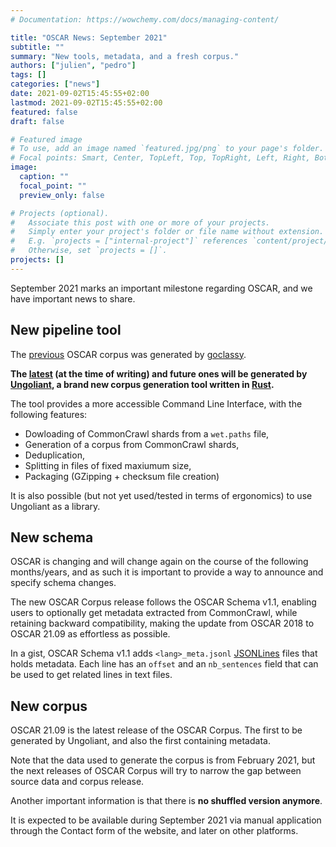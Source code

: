 ```yaml
---
# Documentation: https://wowchemy.com/docs/managing-content/

title: "OSCAR News: September 2021"
subtitle: ""
summary: "New tools, metadata, and a fresh corpus."
authors: ["julien", "pedro"]
tags: []
categories: ["news"]
date: 2021-09-02T15:45:55+02:00
lastmod: 2021-09-02T15:45:55+02:00
featured: false
draft: false

# Featured image
# To use, add an image named `featured.jpg/png` to your page's folder.
# Focal points: Smart, Center, TopLeft, Top, TopRight, Left, Right, BottomLeft, Bottom, BottomRight.
image:
  caption: ""
  focal_point: ""
  preview_only: false

# Projects (optional).
#   Associate this post with one or more of your projects.
#   Simply enter your project's folder or file name without extension.
#   E.g. `projects = ["internal-project"]` references `content/project/deep-learning/index.md`.
#   Otherwise, set `projects = []`.
projects: []
---
```


September 2021 marks an important milestone regarding OSCAR, and we have important news to share.

## New pipeline tool

The [previous](../oscar-2019) OSCAR corpus was generated by [goclassy](https://github.com/oscar-corpus/goclassy).

**The [latest](../oscar-v21-09) (at the time of writing) and future ones will be generated by [Ungoliant](https://github.com/oscar-corpus/Ungoliant), a brand new corpus generation tool written in [Rust](https://rust-lang.org).**

The tool provides a more accessible Command Line Interface, with the following features:

- Dowloading of CommonCrawl shards from a `wet.paths` file,
- Generation of a corpus from CommonCrawl shards,
- Deduplication,
- Splitting in files of fixed maxiumum size,
- Packaging (GZipping + checksum file creation)

It is also possible (but not yet used/tested in terms of ergonomics) to use Ungoliant as a library.

## New schema

OSCAR is changing and will change again on the course of the following months/years, and as such it is important to provide a way to announce and specify schema changes.

The new OSCAR Corpus release follows the OSCAR Schema v1.1, enabling users to optionally get metadata extracted from CommonCrawl, while retaining backward compatibility, making the update from OSCAR 2018 to OSCAR 21.09 as effortless as possible.

In a gist, OSCAR Schema v1.1 adds `<lang>_meta.jsonl` [JSONLines](https://jsonlines.org/) files that holds metadata. Each line has an `offset` and an `nb_sentences` field that can be used to get related lines in text files.

## New corpus

OSCAR 21.09 is the latest release of the OSCAR Corpus. The first to be generated by Ungoliant, and also the first containing metadata.

Note that the data used to generate the corpus is from February 2021, but the next releases of OSCAR Corpus will try to narrow the gap between source data and corpus release.

Another important information is that there is **no shuffled version anymore**.

It is expected to be available during September 2021 via manual application through the Contact form of the website, and later on other platforms.
